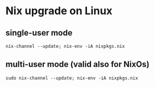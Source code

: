 # Nix upgrade on Linux
## single-user mode
```
nix-channel --update; nix-env -iA nixpkgs.nix
```
## multi-user mode (valid also for NixOs)
```
sudo nix-channel --update; nix-env -iA nixpkgs.nix
```
